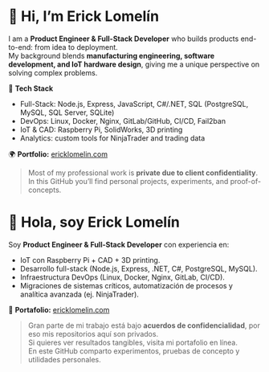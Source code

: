 # 👋 Hi, I’m Erick Lomelín

I am a **Product Engineer & Full-Stack Developer** who builds products end-to-end: from idea to deployment.  
My background blends **manufacturing engineering, software development, and IoT hardware design**, giving me a unique perspective on solving complex problems.

🔧 **Tech Stack**  
- Full-Stack: Node.js, Express, JavaScript, C#/.NET, SQL (PostgreSQL, MySQL, SQL Server, SQLite)  
- DevOps: Linux, Docker, Nginx, GitLab/GitHub, CI/CD, Fail2ban  
- IoT & CAD: Raspberry Pi, SolidWorks, 3D printing  
- Analytics: custom tools for NinjaTrader and trading data  

🌍 **Portfolio:** [ericklomelin.com](https://ericklomelin.com)  

> Most of my professional work is **private due to client confidentiality**.  
> In this GitHub you’ll find personal projects, experiments, and proof-of-concepts.  



# 👋 Hola, soy Erick Lomelín

Soy **Product Engineer & Full-Stack Developer** con experiencia en:
- IoT con Raspberry Pi + CAD + 3D printing.
- Desarrollo full-stack (Node.js, Express, .NET, C#, PostgreSQL, MySQL).
- Infraestructura DevOps (Linux, Docker, Nginx, GitLab, CI/CD).
- Migraciones de sistemas críticos, automatización de procesos y analítica avanzada (ej. NinjaTrader).

🚀 **Portafolio:** [ericklomelin.com](https://ericklomelin.com)  

> Gran parte de mi trabajo está bajo **acuerdos de confidencialidad**, por eso mis repositorios aquí son privados.  
> Si quieres ver resultados tangibles, visita mi portafolio en línea.  
> En este GitHub comparto experimentos, pruebas de concepto y utilidades personales.  
